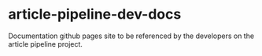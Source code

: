# article-pipeline-dev-docs
Documentation github pages site to be referenced by the developers on the article pipeline project.
